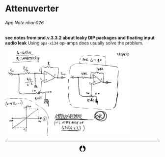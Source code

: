 # Attenuverter
###### App Note nhan026

**see notes from pnd.v.3.3.2 about leaky DIP packages and floating input audio leak**
Using `opa-x134` op-amps does usually solve the problem.

<img src="attenuverter.png" alt="" width="80%"/>

---
<center>
     <a href="../README.md">
          <img src="../img/nhfavico_black.png" alt="noizHARDWARE logo" width="20"/></center></a>

<!--

,,attenuverter

-->